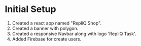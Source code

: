 # Initial Setup
1. Created a react app named "RepliQ Shop". 
2. Created a banner with polygon.
3. Created a responsive Navbar along with logo 'RepliQ Task'. 
4. Added Firebase for create users.
